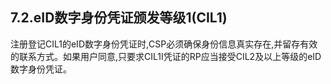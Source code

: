## 7.2.eID数字身份凭证颁发等级1\(CIL1\)

注册登记CIL1的eID数字身份凭证时,CSP必须确保身份信息真实存在,并留存有效的联系方式。如果用户同意,只要求CIL1I凭证的RP应当接受CIL2及以上等级的eID数字身份凭证。

